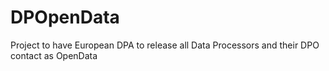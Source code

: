 # DPOpenData
Project to have European DPA to release all Data Processors and their DPO contact as OpenData
